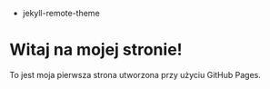 
- jekyll-remote-theme
<!DOCTYPE html>
<html lang="en">
<head>
    <meta charset="UTF-8">
    <title>My website</title>
</head>
<body>
    <h1>Witaj na mojej stronie!</h1>
    <p>To jest moja pierwsza strona utworzona przy użyciu GitHub Pages.</p>
</body>
</html>
